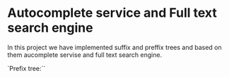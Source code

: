 # Autocomplete service and  Full text search engine

In this project we have implemented suffix and preffix trees and based on them aucomplete servise and full text search engine.

`Prefix tree:``

